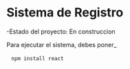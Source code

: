<h1> Sistema de Registro</h1>

-Estado del proyecto: En construccion

Para ejecutar el sistema, debes poner_

 ` ` `npm install react ` ` ` 
